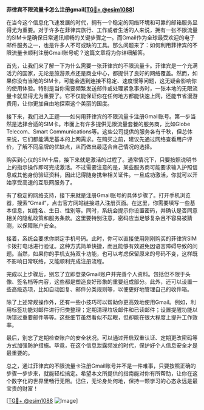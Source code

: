 **菲律宾不限流量卡怎么注册gmail[[TG💪+ @esim1088](https://t.me/s/esim1088)]**

在当今这个信息化飞速发展的时代，拥有一个稳定的网络环境和可靠的邮箱服务显得尤为重要。对于许多在菲律宾旅行、工作或者生活的人来说，拥有一张不限流量的SIM卡是确保日常通讯顺畅的关键步骤之一。而Gmail作为全球最受欢迎的电子邮件服务之一，也是许多人不可或缺的工具。那么问题来了：如何利用菲律宾的不限流量卡顺利注册Gmail账号呢？这篇文章将为你详细解答。

首先，让我们来了解一下为什么需要一张菲律宾的不限流量卡。菲律宾是一个充满活力的国家，无论是旅游景点还是商业中心，都提供了良好的网络覆盖。然而，如果你没有当地的SIM卡，可能会遇到连接不稳定、速度慢等问题，这无疑会影响你的使用体验。特别是当你需要频繁发送邮件或处理紧急事务时，一张本地的无限流量卡就显得尤为重要了。它不仅能保证你在任何地方都能快速上网，还能节省漫游费用，让你更加自由地探索这个美丽的国度。

接下来，我们进入正题——如何用菲律宾的不限流量卡注册Gmail账号。第一步当然是选择合适的SIM卡。市面上有许多提供无限流量套餐的服务商，比如Globe Telecom、Smart Communications等。这些公司提供的服务各有千秋，但总体来说，它们都能满足基本的上网需求。在购买之前，建议先通过网络查看用户评价，了解不同品牌的优缺点，从而做出最适合自己情况的选择。

购买到心仪的SIM卡后，接下来就是激活的过程了。通常情况下，只要按照说明书上的指示操作即可完成激活。不过需要注意的是，某些服务商可能要求输入护照信息或其他身份验证资料，因此记得随身携带相关证件。一旦成功激活，你就可以开始享受高速的互联网服务了。

有了稳定的网络支持，接下来就是注册Gmail账号的具体步骤了。打开手机浏览器，搜索“Gmail”，点击官方网站链接进入注册页面。在这里，你需要填写一些基本信息，如姓名、生日、性别等。同时，系统会提示你设置密码，并确认是否同意相关的隐私政策和服务条款。这里要特别注意，密码应当足够复杂且不容易被猜测，以保障账户安全。

接着，系统会要求你绑定手机号码。此时，你可以直接使用刚刚购买的菲律宾SIM卡拨打电话进行验证。这种方式简单快捷，而且能够有效避免因语言障碍导致的问题。当然，如果你的手机支持双卡功能，也可以考虑保留原来的号码不变，这样既不影响日常联络，又能顺利完成注册流程。

完成以上步骤后，别忘了立即登录Gmail账户并完善个人资料。包括但不限于头像、签名档等内容，这些都是塑造良好形象的重要组成部分。此外，还可以设置一些高级选项，比如自动回复、邮件分类规则等，以便更好地管理自己的收件箱。

除了上述常规操作外，还有一些小技巧可以帮助你更高效地使用Gmail。例如，利用标签功能对邮件进行归类整理；定期清理垃圾邮件和已读邮件；设置提醒功能以防错过重要邮件等等。这些细节虽然看似不起眼，但却能在很大程度上提升工作效率。

最后，别忘了定期检查账户的安全状况。可以通过开启双重认证、定期更改密码等方式加强防护措施。毕竟，在这个信息泄露频发的时代，保护好个人信息安全才是最重要的。

总之，通过菲律宾的不限流量卡注册Gmail账号并不是一件难事，只要按照正确的步骤一步步来，就能轻松搞定。希望本文所提供的指南能对你有所帮助，让你在这个数字化的世界里畅行无阻。记住，无论身处何地，保持一颗学习的心态永远是最宝贵的财富！

[[TG💪+ @esim1088](https://t.me/s/esim1088) ![Image](https://i.postimg.cc/4NQfJmqS/Snipaste-2025-05-13-00-14-12.png)]